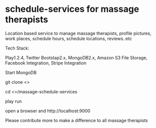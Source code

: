 schedule-services for massage therapists
=========================

Location based service to manage massage therapists, profile pictures, work places, schedule hours, schedule locations, reviews..etc

Tech Stack:

Play1.2.4, Twitter Bootstap2.x, MongoDB2.x, Amazon S3 File Storage, Facebook Integration, Stripe Integration

Start MongoDB

git clone <>

cd <>/massage-schedule-services

play run

open a browser and http://localhost:9000

Please contribute more to make a difference to all massage therapists
